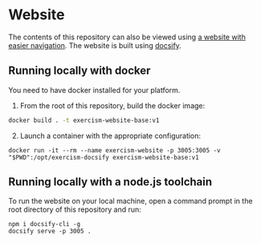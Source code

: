 # Website

The contents of this repository can also be viewed using
[a website with easier navigation][website]. The website is built using [docsify][docsify].

## Running locally with docker

You need to have docker installed for your platform.

1. From the root of this repository, build the docker image:

```sh
docker build . -t exercism-website-base:v1
```

2. Launch a container with the appropriate configuration:

```
docker run -it --rm --name exercism-website -p 3005:3005 -v "$PWD":/opt/exercism-docsify exercism-website-base:v1
```

## Running locally with a node.js toolchain

To run the website on your local machine, open a command prompt in the root directory of this repository and run:

```
npm i docsify-cli -g
docsify serve -p 3005 .
```

[website]: https://exercism.github.io/v3
[docsify]: https://docsify.js.org/#/?id=docsify
